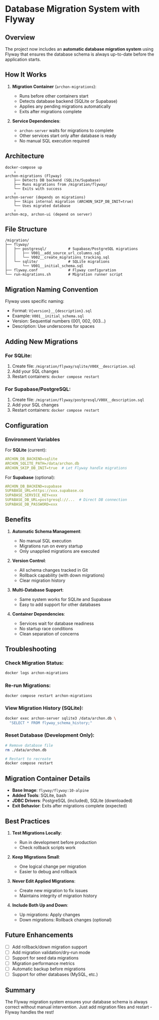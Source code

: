 # Database Migration System with Flyway

## Overview

The project now includes an **automatic database migration system** using Flyway that ensures the database schema is always up-to-date before the application starts.

## How It Works

1. **Migration Container** (`archon-migrations`):
   - Runs before other containers start
   - Detects database backend (SQLite or Supabase)
   - Applies any pending migrations automatically
   - Exits after migrations complete

2. **Service Dependencies**:
   - `archon-server` waits for migrations to complete
   - Other services start only after database is ready
   - No manual SQL execution required

## Architecture

```
docker-compose up
    ↓
archon-migrations (Flyway)
    ├── Detects DB backend (SQLite/Supabase)
    ├── Runs migrations from /migration/flyway/
    └── Exits with success
    ↓
archon-server (depends on migrations)
    ├── Skips internal migration (ARCHON_SKIP_DB_INIT=true)
    └── Uses migrated database
    ↓
archon-mcp, archon-ui (depend on server)
```

## File Structure

```
/migration/
├── flyway/
│   ├── postgresql/          # Supabase/PostgreSQL migrations
│   │   ├── V001__add_source_url_columns.sql
│   │   └── V002__create_migrations_tracking.sql
│   └── sqlite/              # SQLite migrations
│       └── V001__initial_schema.sql
├── flyway.conf              # Flyway configuration
└── run-migrations.sh        # Migration runner script
```

## Migration Naming Convention

Flyway uses specific naming:
- Format: `V{version}__{description}.sql`
- Example: `V001__initial_schema.sql`
- Version: Sequential numbers (001, 002, 003...)
- Description: Use underscores for spaces

## Adding New Migrations

### For SQLite:
1. Create file: `/migration/flyway/sqlite/V00X__description.sql`
2. Add your SQL changes
3. Restart containers: `docker compose restart`

### For Supabase/PostgreSQL:
1. Create file: `/migration/flyway/postgresql/V00X__description.sql`
2. Add your SQL changes
3. Restart containers: `docker compose restart`

## Configuration

### Environment Variables

For **SQLite** (current):
```yaml
ARCHON_DB_BACKEND=sqlite
ARCHON_SQLITE_PATH=/data/archon.db
ARCHON_SKIP_DB_INIT=true  # Let Flyway handle migrations
```

For **Supabase** (optional):
```yaml
ARCHON_DB_BACKEND=supabase
SUPABASE_URL=https://xxx.supabase.co
SUPABASE_SERVICE_KEY=xxx
SUPABASE_DB_URL=postgresql://...  # Direct DB connection
SUPABASE_DB_PASSWORD=xxx
```

## Benefits

1. **Automatic Schema Management**:
   - No manual SQL execution
   - Migrations run on every startup
   - Only unapplied migrations are executed

2. **Version Control**:
   - All schema changes tracked in Git
   - Rollback capability (with down migrations)
   - Clear migration history

3. **Multi-Database Support**:
   - Same system works for SQLite and Supabase
   - Easy to add support for other databases

4. **Container Dependencies**:
   - Services wait for database readiness
   - No startup race conditions
   - Clean separation of concerns

## Troubleshooting

### Check Migration Status:
```bash
docker logs archon-migrations
```

### Re-run Migrations:
```bash
docker compose restart archon-migrations
```

### View Migration History (SQLite):
```bash
docker exec archon-server sqlite3 /data/archon.db \
  "SELECT * FROM flyway_schema_history;"
```

### Reset Database (Development Only):
```bash
# Remove database file
rm ./data/archon.db

# Restart to recreate
docker compose restart
```

## Migration Container Details

- **Base Image**: `flyway/flyway:10-alpine`
- **Added Tools**: SQLite, bash
- **JDBC Drivers**: PostgreSQL (included), SQLite (downloaded)
- **Exit Behavior**: Exits after migrations complete (expected)

## Best Practices

1. **Test Migrations Locally**:
   - Run in development before production
   - Check rollback scripts work

2. **Keep Migrations Small**:
   - One logical change per migration
   - Easier to debug and rollback

3. **Never Edit Applied Migrations**:
   - Create new migration to fix issues
   - Maintains integrity of migration history

4. **Include Both Up and Down**:
   - Up migrations: Apply changes
   - Down migrations: Rollback changes (optional)

## Future Enhancements

- [ ] Add rollback/down migration support
- [ ] Add migration validation/dry-run mode  
- [ ] Support for seed data migrations
- [ ] Migration performance metrics
- [ ] Automatic backup before migrations
- [ ] Support for other databases (MySQL, etc.)

## Summary

The Flyway migration system ensures your database schema is always correct without manual intervention. Just add migration files and restart - Flyway handles the rest!
